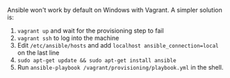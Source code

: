 Ansible won't work by default on Windows with Vagrant. A simpler solution is:

1. `vagrant up` and wait for the provisioning step to fail
2. `vagrant ssh` to log into the machine
3. Edit `/etc/ansible/hosts` and add `localhost ansible_connection=local` on the last line
4. `sudo apt-get update && sudo apt-get install ansible`
5. Run `ansible-playbook /vagrant/provisioning/playbook.yml` in the shell.
